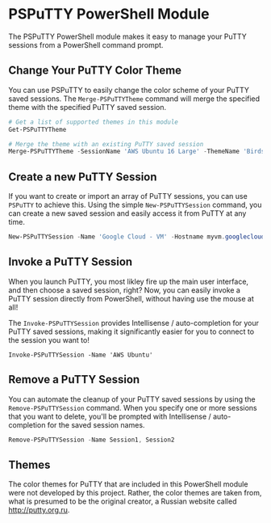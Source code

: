 # PSPuTTY PowerShell Module

The PSPuTTY PowerShell module makes it easy to manage your PuTTY sessions from a PowerShell command prompt.

## Change Your PuTTY Color Theme

You can use PSPuTTY to easily change the color scheme of your PuTTY saved sessions.
The `Merge-PSPuTTYTheme` command will merge the specified theme with the specified PuTTY saved session.

```PowerShell
# Get a list of supported themes in this module
Get-PSPuTTYTheme 

# Merge the theme with an existing PuTTY saved session 
Merge-PSPuTTYTheme -SessionName 'AWS Ubuntu 16 Large' -ThemeName 'Birds of Paradise'
```

## Create a new PuTTY Session

If you want to create or import an array of PuTTY sessions, you can use `PSPuTTY` to achieve this.
Using the simple `New-PSPuTTYSession` command, you can create a new saved session and easily access it from PuTTY at any time.

```PowerShell
New-PSPuTTYSession -Name 'Google Cloud - VM' -Hostname myvm.googlecloud.com -Port 22 -Theme Chalkboard 
```

## Invoke a PuTTY Session 

When you launch PuTTY, you most likley fire up the main user interface, and then choose a saved session, right?
Now, you can easily invoke a PuTTY session directly from PowerShell, without having use the mouse at all!

The `Invoke-PSPuTTYSession` provides Intellisense / auto-completion for your PuTTY saved sessions, making it significantly easier for you to connect to the session you want to!

```
Invoke-PSPuTTYSession -Name 'AWS Ubuntu'
```

## Remove a PuTTY Session

You can automate the cleanup of your PuTTY saved sessions by using the `Remove-PSPuTTYSession` command.
When you specify one or more sessions that you want to delete, you'll be prompted with Intellisense / auto-completion for the saved session names.

```PowerShell
Remove-PSPuTTYSession -Name Session1, Session2
```

## Themes

The color themes for PuTTY that are included in this PowerShell module were not developed by this project.
Rather, the color themes are taken from, what is presumed to be the original creator, a Russian website called http://putty.org.ru. 

